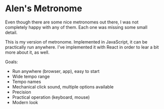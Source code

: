 # Alen's Metronome

Even though there are some nice metronomes out there, I was not completely happy with any of them. Each one was missing some small detail.

This is my version of metronome. Implemented in JavaScript, it can be practically run anywhere. I've implemented it with React in order to lear a bit more about it, as well.

Goals:

- Run anywhere (browser, app), easy to start
- Wide tempo range
- Tempo names
- Mechanical click sound, multiple options available
- Precision
- Practical operation (keyboard, mouse)
- Modern look